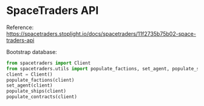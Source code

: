 # SpaceTraders API

Reference: https://spacetraders.stoplight.io/docs/spacetraders/11f2735b75b02-space-traders-api

Bootstrap database:

```python
from spacetraders import Client
from spacetraders.utils import populate_factions, set_agent, populate_ships, populate_contracts
client = Client()
populate_factions(client)
set_agent(client)
populate_ships(client)
populate_contracts(client)
```
